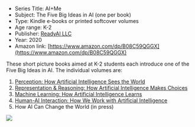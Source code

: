 * Series Title: AI+Me
* Subject: The Five Big Ideas in AI (one per book)
* Type: Kindle e-books or printed softcover volumes
* Age range: K-2
* Publisher: [ReadyAI LLC](https://readyai.org)
* Year: 2020
* Amazon link: [https://www.amazon.com/dp/B08C59QGGX](https://www.amazon.com/dp/B08C59QGGX)

These short picture books aimed at K-2 students each introduce one of the Five Big Ideas in AI. The individual volumes are:
1. [Perception: How Artificial Intelligence Sees the World](https://www.amazon.com/gp/product/B08BPJKCC8)
1. [Representation & Reasoning: How Artificial Intelligence Makes Choices](https://www.amazon.com/gp/product/B08CZ6QQK9)
1. [Machine Learning: How Artificial Intelligence Learns](https://www.amazon.com/gp/product/B08DG7F1Q1)
1. [Human-AI Interaction: How We Work with Artificial Intelligence](https://www.amazon.com/gp/product/B08HY2Z2F5)
1. How AI Can Change the World (in press)

![](https://github.com/touretzkyds/ai4k12/raw/master/images/readyai-ai-and-me-book-series.jpg)
